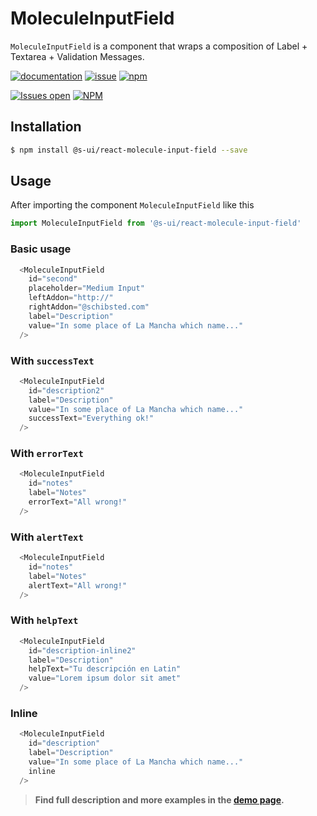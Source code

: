 # MoleculeInputField

`MoleculeInputField` is a component that wraps a composition of Label + Textarea + Validation Messages. 

[![documentation](https://img.shields.io/badge/read%20the%20doc-black?logo=readthedocs)](https://sui-components.vercel.app/workbench/molecule/inputField/)
[![issue](https://img.shields.io/badge/report%20a%20bug-black?logo=openbugbounty&logoColor=red)](https://github.com/SUI-Components/sui-components/issues/new?&projects=4&template=bug-report.yml&assignees=&template=report-a-bug.yml&title=🪲+&labels=bug,component,molecule,inputField)
[![npm](https://img.shields.io/npm/dt/%40s-ui/react-molecule-input-field?logo=npm&labelColor=black)](https://www.npmjs.com/package/@s-ui/react-molecule-input-field)

[![Issues open](https://img.shields.io/github/issues-search/SUI-Components/sui-components?query=is%3Aopen%20label%3Acomponent%20label%3AinputField&logo=openbugbounty&logoColor=red&label=issues%20open&color=red)](https://github.com/SUI-Components/sui-components/issues?q=is%3Aopen+label%3Acomponent+label%3AinputField)
[![NPM](https://img.shields.io/npm/l/%40s-ui%2Freact-molecule-input-field)](https://github.com/SUI-Components/sui-components/blob/main/components/molecule/inputField/LICENSE.md)

## Installation

```sh
$ npm install @s-ui/react-molecule-input-field --save
```

## Usage

After importing the component `MoleculeInputField` like this

```javascript
import MoleculeInputField from '@s-ui/react-molecule-input-field'
```

### Basic usage
    
```javascript
  <MoleculeInputField
    id="second"
    placeholder="Medium Input"
    leftAddon="http://"
    rightAddon="@schibsted.com"
    label="Description"
    value="In some place of La Mancha which name..."
  />
```

### With `successText`
    
```javascript
  <MoleculeInputField
    id="description2"
    label="Description"
    value="In some place of La Mancha which name..."
    successText="Everything ok!"
  />
```

### With `errorText`
    
```javascript
  <MoleculeInputField
    id="notes"
    label="Notes"
    errorText="All wrong!"
  />
```

### With `alertText`

```javascript
  <MoleculeInputField
    id="notes"
    label="Notes"
    alertText="All wrong!"
  />

```

### With `helpText`

```javascript
  <MoleculeInputField
    id="description-inline2"
    label="Description"
    helpText="Tu descripción en Latin"
    value="Lorem ipsum dolor sit amet"
  />
```

### Inline

```javascript
  <MoleculeInputField
    id="description"
    label="Description"
    value="In some place of La Mancha which name..."
    inline
  />
```


> **Find full description and more examples in the [demo page](https://sui-components.now.sh/workbench/molecule/inputField/demo).**
